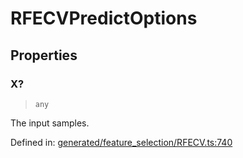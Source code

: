 # RFECVPredictOptions

## Properties

### X?

> `any`

The input samples.

Defined in:  [generated/feature\_selection/RFECV.ts:740](https://github.com/transitive-bullshit/scikit-learn-ts/blob/92ab806/packages/sklearn/src/generated/feature_selection/RFECV.ts#L740)
